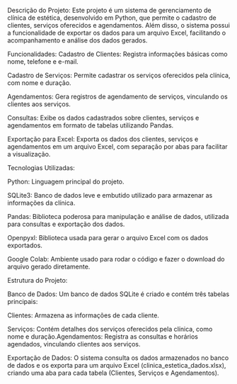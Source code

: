 Descrição do Projeto:
Este projeto é um sistema de gerenciamento de clínica de estética, desenvolvido em Python, que permite o cadastro de clientes, serviços oferecidos e agendamentos. Além disso, o sistema possui a funcionalidade de exportar os dados para um arquivo Excel, facilitando o acompanhamento e análise dos dados gerados.

Funcionalidades:
Cadastro de Clientes: Registra informações básicas como nome, telefone e e-mail.

Cadastro de Serviços: Permite cadastrar os serviços oferecidos pela clínica, com nome e duração.

Agendamentos: Gera registros de agendamento de serviços, vinculando os clientes aos serviços.

Consultas: Exibe os dados cadastrados sobre clientes, serviços e agendamentos em formato de tabelas utilizando Pandas.

Exportação para Excel: Exporta os dados dos clientes, serviços e agendamentos em um arquivo Excel, com separação por abas para facilitar a visualização.

Tecnologias Utilizadas:

Python: Linguagem principal do projeto.

SQLite3: Banco de dados leve e embutido utilizado para armazenar as informações da clínica.

Pandas: Biblioteca poderosa para manipulação e análise de dados, utilizada para consultas e exportação dos dados.


Openpyxl: Biblioteca usada para gerar o arquivo Excel com os dados exportados.

Google Colab: Ambiente usado para rodar o código e fazer o download do arquivo gerado diretamente.

Estrutura do Projeto:

Banco de Dados: Um banco de dados SQLite é criado e contém três tabelas principais:

Clientes: Armazena as informações de cada cliente.

Serviços: Contém detalhes dos serviços oferecidos pela clínica, como nome e duração.Agendamentos: Registra as consultas e horários agendados, vinculando clientes aos serviços.

Exportação de Dados: O sistema consulta os dados armazenados no banco de dados e os exporta para um arquivo Excel (clinica_estetica_dados.xlsx), criando uma aba para cada tabela (Clientes, Serviços e Agendamentos).
